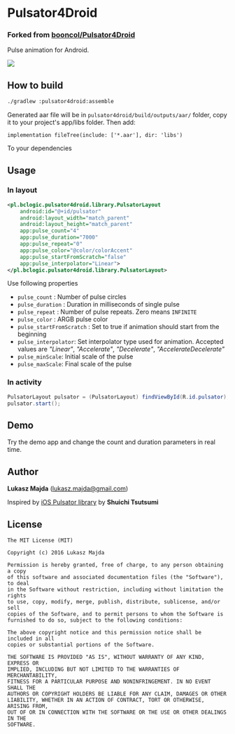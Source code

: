 Pulsator4Droid
===========

### Forked from [booncol/Pulsator4Droid](https://github.com/booncol/Pulsator4Droid)

Pulse animation for Android.

![](demo.gif)

## How to build

```bash
./gradlew :pulsator4droid:assemble
```
Generated aar file will be in `pulsator4droid/build/outputs/aar/` folder, copy it to your project's app/libs folder.
Then add:
```aidl
implementation fileTree(include: ['*.aar'], dir: 'libs')
```
To your dependencies

## Usage
### In layout

```xml
<pl.bclogic.pulsator4droid.library.PulsatorLayout
	android:id="@+id/pulsator"
	android:layout_width="match_parent"
	android:layout_height="match_parent"
	app:pulse_count="4"
	app:pulse_duration="7000"
	app:pulse_repeat="0"
	app:pulse_color="@color/colorAccent"
	app:pulse_startFromScratch="false"
	app:pulse_interpolator="Linear">
</pl.bclogic.pulsator4droid.library.PulsatorLayout>
```

Use following properties

- `pulse_count` : Number of pulse circles
- `pulse_duration` : Duration in milliseconds of single pulse
- `pulse_repeat` : Number of pulse repeats. Zero means `INFINITE`
- `pulse_color` : ARGB pulse color
- `pulse_startFromScratch` : Set to true if animation should start from the beginning
- `pulse_interpolator`: Set interpolator type used for animation. Accepted values are *"Linear"*, *"Accelerate"*, *"Decelerate"*, *"AccelerateDecelerate"*
- `pulse_minScale`: Initial scale of the pulse
- `pulse_maxScale`: Final scale of the pulse

### In activity

```java
PulsatorLayout pulsator = (PulsatorLayout) findViewById(R.id.pulsator);
pulsator.start();
```

## Demo

Try the demo app and change the count and duration parameters in real time.

## Author

**Lukasz Majda** (lukasz.majda@gmail.com)

Inspired by [iOS Pulsator library](https://github.com/shu223/Pulsator) by **Shuichi Tsutsumi**


## License

```
The MIT License (MIT)

Copyright (c) 2016 Lukasz Majda

Permission is hereby granted, free of charge, to any person obtaining a copy
of this software and associated documentation files (the "Software"), to deal
in the Software without restriction, including without limitation the rights
to use, copy, modify, merge, publish, distribute, sublicense, and/or sell
copies of the Software, and to permit persons to whom the Software is
furnished to do so, subject to the following conditions:

The above copyright notice and this permission notice shall be included in all
copies or substantial portions of the Software.

THE SOFTWARE IS PROVIDED "AS IS", WITHOUT WARRANTY OF ANY KIND, EXPRESS OR
IMPLIED, INCLUDING BUT NOT LIMITED TO THE WARRANTIES OF MERCHANTABILITY,
FITNESS FOR A PARTICULAR PURPOSE AND NONINFRINGEMENT. IN NO EVENT SHALL THE
AUTHORS OR COPYRIGHT HOLDERS BE LIABLE FOR ANY CLAIM, DAMAGES OR OTHER
LIABILITY, WHETHER IN AN ACTION OF CONTRACT, TORT OR OTHERWISE, ARISING FROM,
OUT OF OR IN CONNECTION WITH THE SOFTWARE OR THE USE OR OTHER DEALINGS IN THE
SOFTWARE.
```
